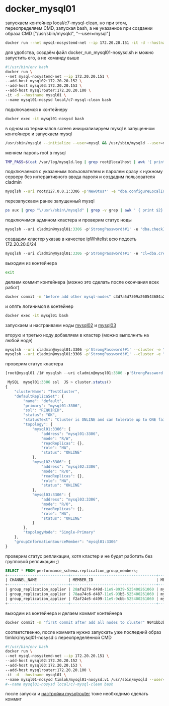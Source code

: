 # docker_mysql01

запускаем контейнер local/c7-mysql-clean, но при этом, переопределяем CMD, запуская bash, а не указанное при создании образа CMD ["/usr/sbin/mysqld", "--user=mysql"]
```bash
docker run --net mysql-nosystemd-net --ip 172.20.20.151 -it -d --hostname mysql01 --add-host mysql02:172.20.20.152 --add-host mysql03:172.20.20.153 --add-host mysqlrouter:172.20.20.100 --name mysql01-nosysd local/c7-mysql-clean bash
```
для удобства, создаём файл docker_run_mysql01-nosysd.sh и можно запустить его, а не команду выше
```bash
#!/usr/bin/env bash
docker run \
--net mysql-nosystemd-net --ip 172.20.20.151 \
--add-host mysql02:172.20.20.152 \
--add-host mysql03:172.20.20.153 \
--add-host mysqlrouter:172.20.20.100 \
-it -d --hostname mysql01 \
--name mysql01-nosysd local/c7-mysql-clean bash
```
подключаемся к контейнеру
```bash
docker exec -it mysql01-nosysd bash
```
в одном из терминалов screen инициализируем mysql в запущенном контейнере и запускаем mysql
```bash
/usr/sbin/mysqld --initialize --user=mysql && /usr/sbin/mysqld --user=mysql
```
меняем пароль root в mysql
```bash
TMP_PASS=$(cat /var/log/mysqld.log | grep root@localhost | awk '{ print $13 }'); echo $TMP_PASS; mysql -uroot -p$TMP_PASS --connect-expired-password -e "alter user 'root'@'localhost' identified by 'New0tus*';"
```
подключаемся с указанным пользователем и паролем сразу к нужному серверу без интерактивного ввода пароля и создадим пользователя cladmin
```bash
mysqlsh --uri root@127.0.0.1:3306 -p'New0tus*' -e "dba.configureLocalInstance(\"127.0.0.1:3306\", {password: \"New0tus*\", mycnfPath: \"/etc/my.cnf\", clusterAdmin: \"cladmin\", clusterAdminPassword: \"StrongPassword\!\#1\"})"
```
перезапускаем ранее запущенный mysql
```bash
ps aux | grep "\/usr\/sbin\/mysqld" | grep -v grep | awk ' { print $2} ' | xargs kill -15; /usr/sbin/mysqld --user=mysql &
```
подключимся админом кластера и проверим статус ноды
```js
mysqlsh --uri cladmin@mysql01:3306 -p'StrongPassword!#1' -e "dba.checkInstanceConfiguration()"
```
создадим кластер указав в качестве ipWhitelist всю подсеть 172.20.20.0/24
```js
mysqlsh --uri cladmin@mysql01:3306 -p'StrongPassword!#1' -e "cl=dba.createCluster('TestCluster', {ipWhitelist: '172.20.20.0/24'})"
```
выходим из контейнера
```bash
exit
```
делаем коммит контейнера (можно это сделать после окончания всех работ)
```bash
docker commit -m "before add other mysql-nodes" c3d7a5d7309a260543684a2dc1d5bdd94e809773f76f0b9795174811e65f8e32 timlok/mysql01-cl:v1
```
и опять логинимся в контейнер
```bash
docker exec -it mysql01 bash
```

запускаем и настраиваем ноды [mysql02](/homework/31_mysql_cluster/flies/innodb_nosystemd/_info/docker_mysql02.md) и [mysql03](/homework/31_mysql_cluster/flies/innodb_nosystemd/_info/docker_mysql03.md)

вторую и третью ноду добавляем в кластер (можно выполнить на любой ноде)
```bash
mysqlsh --uri cladmin@mysql01:3306 -p'StrongPassword!#1' --cluster -e "cluster.addInstance('cladmin@mysql02:3306', {password: \"StrongPassword\!\#1\", ipWhitelist: '172.20.20.0/24'})"
mysqlsh --uri cladmin@mysql01:3306 -p'StrongPassword!#1' --cluster -e "cluster.addInstance('cladmin@mysql03:3306', {password: \"StrongPassword\!\#1\", ipWhitelist: '172.20.20.0/24'})"
```
проверим статус кластера
```js
[root@mysql01 /]# mysqlsh --uri cladmin@mysql01:3306 -p'StrongPassword!#1' --cluster

 MySQL  mysql01:3306 ssl  JS > cluster.status()
{   
    "clusterName": "TestCluster",
    "defaultReplicaSet": {
        "name": "default",
        "primary": "mysql01:3306",
        "ssl": "REQUIRED",
        "status": "OK",
        "statusText": "Cluster is ONLINE and can tolerate up to ONE failure.",
        "topology": {
            "mysql01:3306": {
                "address": "mysql01:3306",
                "mode": "R/W",
                "readReplicas": {},
                "role": "HA",
                "status": "ONLINE"
            },
            "mysql02:3306": {
                "address": "mysql02:3306",
                "mode": "R/O",
                "readReplicas": {},
                "role": "HA",
                "status": "ONLINE"
            },
            "mysql03:3306": {
                "address": "mysql03:3306",
                "mode": "R/O",
                "readReplicas": {},
                "role": "HA",
                "status": "ONLINE"
            }
        },
        "topologyMode": "Single-Primary"
    },
    "groupInformationSourceMember": "mysql01:3306"
}
```
проверим статус репликации, хотя кластер и не будет работать без групповой репликации ;)
```sql
SELECT * FROM performance_schema.replication_group_members;
+---------------------------+--------------------------------------+-------------+-------------+--------------+-------------+----------------+
| CHANNEL_NAME              | MEMBER_ID                            | MEMBER_HOST | MEMBER_PORT | MEMBER_STATE | MEMBER_ROLE | MEMBER_VERSION |
+---------------------------+--------------------------------------+-------------+-------------+--------------+-------------+----------------+
| group_replication_applier | 28afa279-d49d-11e9-8939-525400261060 | mysql03     |        3306 | ONLINE       | SECONDARY   | 8.0.16         |
| group_replication_applier | 78aa74c6-d487-11e9-93b5-525400261060 | mysql02     |        3306 | ONLINE       | PRIMARY     | 8.0.16         |
| group_replication_applier | f2af24e5-d499-11e9-9cbb-525400261060 | mysql01     |        3306 | ONLINE       | SECONDARY   | 8.0.16         |
+---------------------------+--------------------------------------+-------------+-------------+--------------+-------------+----------------+
```
выходим из контейнера и делаем коммит контейнера
```bash
docker commit -m "first commit after add all nodes to cluster" 9041bb3b0a5f timlok/mysql01-nosysd:v1
```
соответственно, после коммита нужно запускать уже последний образ timlok/mysql01-nosysd с переопределённой CMD
```bash
#!/usr/bin/env bash
docker run \
--net mysql-nosystemd-net --ip 172.20.20.151 \
--add-host mysql02:172.20.20.152 \
--add-host mysql03:172.20.20.153 \
--add-host mysqlrouter:172.20.20.100 \
-it -d --hostname mysql01 \
--name mysql01-nosysd timlok/mysql01-nosysd:v1 /usr/sbin/mysqld --user=mysql
#--name mysql01-nosysd local/c7-mysql-clean bash
```

после запуска и [настройки mysqlrouter](/homework/31_mysql_cluster/flies/innodb_nosystemd/_info/docker_mysqlRouter.md) тоже необходимо сделать коммит
